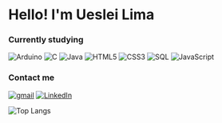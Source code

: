 # Hello! I'm Ueslei Lima
### Currently studying
  ![Arduino](https://img.shields.io/badge/Arduino-00979D?style=for-the-badge&logo=arduino&logoColor=white)
  ![C](https://img.shields.io/badge/C-00599C?style=for-the-badge&logo=c&logoColor=white)
  ![Java](https://img.shields.io/badge/Java-007396?style=for-the-badge&logo=java&logoColor=white)
  ![HTML5](https://img.shields.io/badge/HTML5-E34F26?style=for-the-badge&logo=html5&logoColor=white)
  ![CSS3](https://img.shields.io/badge/CSS3-1572B6?style=for-the-badge&logo=css3&logoColor=white)
  ![SQL](https://img.shields.io/badge/SQL-4479A1?style=for-the-badge&logo=sql&logoColor=white)
  ![JavaScript](https://img.shields.io/badge/JavaScript-F7DF1E?style=for-the-badge&logo=javascript&logoColor=black)

### Contact me
[![gmail](https://img.shields.io/badge/Gmail-D14836?style=for-the-badge&logo=gmail&logoColor=white)](mailto:uesleilima2003@gmail.com)
[![LinkedIn](https://img.shields.io/badge/LinkedIn-0077B5?style=for-the-badge&logo=linkedin&logoColor=white)](https://www.linkedin.com/in/ueslei-lima-110094177/)


![Top Langs](https://github-readme-stats.vercel.app/api/top-langs/?username=olvrlucvs&layout=compact)
